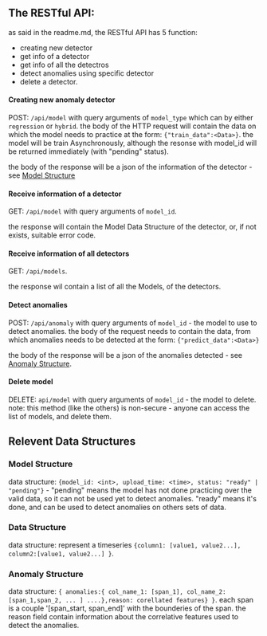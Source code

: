 ## The RESTful API:

as said in the readme.md, the RESTful API has 5 function:
- creating new detector
- get info of a detector
- get info of all the detectros
- detect anomalies using specific detector
- delete a detector.

#### Creating new anomaly detector
POST: `/api/model` with query arguments of `model_type` which can by either `regression` or `hybrid`.
the body of the HTTP request will contain the data on which the model needs to practice at the form: `{"train_data":<Data>}`.
the model will be train Asynchronously, although the resonse with model_id will be returned immediately (with "pending" status).

the body of the response will be a json of the information of the detector - see [Model Structure](#model-structure)


#### Receive information of a detector
GET: `/api/model` with query arguments of `model_id`.

the response will contain the Model Data Structure of the detector, or, if not exists, suitable error code.

#### Receive information of all detectors
GET: `/api/models`.

the response wil contain a list of all the Models, of the detectors.

#### Detect anomalies
POST: `/api/anomaly` with query arguments of `model_id` - the model to use to detect anomalies.
the body of the request needs to contain the data, from which anomalies needs to be detected at the form: `{"predict_data":<Data>}`

the body of the response will be a json of the anomalies detected - see [Anomaly Structure](#anomaly-structure).

#### Delete model
DELETE: `api/model` with query arguments of `model_id` - the model to delete.
note: this method (like the others) is non-secure - anyone can access the list of models, and delete them.



## Relevent Data Structures

### Model Structure
data structure: `{model_id: <int>, upload_time: <time>, status: "ready" | "pending"}` - "pending" means the model has not done practicing over the valid data, so it can not be used yet to detect anomalies. "ready" means it's done, and can be used to detect anomalies on others sets of data.

### Data Structure
data structure: represent a timeseries `{column1: [value1, value2...], column2:[value1, value2...] }`.

### Anomaly Structure
data structure:  `{ anomalies:{ col_name_1: [span_1], col_name_2: [span_1,span_2, ... ] ....},reason: corellated features} }`.
each span is a couple '[span_start, span_end]' with the bounderies of the span. the reason field contain information about the correlative features used to detect the anomalies.